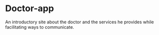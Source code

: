 # Doctor-app
An introductory site about the doctor and the services he provides while facilitating ways to communicate.
